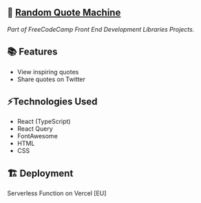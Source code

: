 ## 📖 [Random Quote Machine](https://random-quote-machine-fcc-two.vercel.app)

*Part of FreeCodeCamp Front End Development Libraries Projects.*

## 📚 Features
- View inspiring quotes
- Share quotes on Twitter

## ⚡Technologies Used
- React (TypeScript)
- React Query
- FontAwesome 
- HTML
- CSS

## 🏗️ Deployment
Serverless Function on Vercel [EU]
